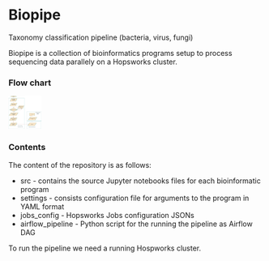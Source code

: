 # Biopipe
Taxonomy classification pipeline (bacteria, virus, fungi)

Biopipe is a collection of bioinformatics programs setup to process sequencing data parallely on a Hopsworks cluster. 

### Flow chart

<img src="/biopipe_flow.png" height="65" width="65" >



### Contents
The content of the repository is as follows:

- src - contains the source Jupyter notebooks files for each bioinformatic program
- settings - consists configuration file for arguments to the program in YAML format
- jobs_config - Hopsworks Jobs configuration JSONs
- airflow_pipeline - Python script for the running the pipeline as Airflow DAG

To run the pipeline we need a running Hospworks cluster.